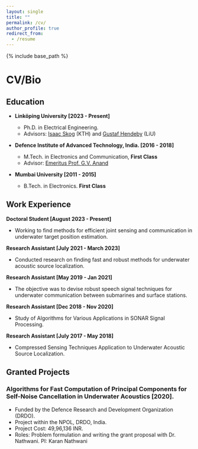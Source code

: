 ```yaml
---
layout: single
title: ""
permalink: /cv/
author_profile: true
redirect_from:
  - /resume
---
```


{% include base_path %}
# <i class="fa fa-fw fa-briefcase "></i> CV/Bio

[//]: # ( <b style="font-size:24px"> Education </b>)

[//]: # ()
[//]: # (<table border="0">)

[//]: # ( <tr>)

[//]: # (    <td> <img src="https://williamlwj.github.io/About/images/purdue.jpg" alt="Purdue" width="300"/></td>)

[//]: # (    <td> <b style="font-size:20px"> Purdue University </b>)

[//]: # (        <ul  style="font-size:15px">)

[//]: # (            <li> Ph.D. Candidate of Statistics, 2019-now</li>)

[//]: # (            <li>M.S. of Statistics and Computer Science, 2020-2022 &#40;expected&#41;</li>)

[//]: # (            <li>Advisor: [Prof. Qifan Song]&#40;https://www.stat.purdue.edu/~qfsong/&#41; and [Prof. Jean Honorio]&#40;https://www.cs.purdue.edu/homes/jhonorio/&#41;</li>)

[//]: # (        </ul>)

[//]: # (</tr> )

[//]: # (<tr>)

[//]: # (    <td><img src="https://williamlwj.github.io/About/images/CUHK.jpg" alt="CUHK" width="300"/></td>)

[//]: # (    <td> <b style="font-size:20px"> Chinese University of Hong Kong </b>)

[//]: # (        <ul  style="font-size:15px">)

[//]: # (            <li> B.Sc. of Mathematics, 2015-19. First honor graduate. </li>)

[//]: # (            <li>Double stream in computational and enrichment Mathematics </li>)

[//]: # (            <li>Advisor: [Prof. Ronald Lok Ming Lui]&#40;https://www.math.cuhk.edu.hk/~lmlui/&#41; </li>)

[//]: # (        </ul>)

[//]: # ( </tr>)

[//]: # (</table>)


[//]: # ()
[//]: # (<img src="https://williamlwj.github.io/About/images/purdue.jpg" alt="Purdue" width="100"/> <img src="https://williamlwj.github.io/About/images/CUHK.jpg" alt="CUHK" width="100"/><img src="https://williamlwj.github.io/About/images/upenn.png" alt="Upenn" width="100"/><img src="https://williamlwj.github.io/About/images/sensetime.jpg" alt="Sensetime" width="100"/>)

## Education ##
* **Linköping University [2023 - Present]**
  * Ph.D. in Electrical Engineering. 
  * Advisors: [Isaac Skog](https://www.kth.se/profile/skog?l=sv) (KTH) and [Gustaf Hendeby](https://www.hendeby.se/) (LiU)

* **Defence Institute of Advanced Technology, India. [2016 - 2018]**
  * M.Tech. in Electronics and Communication, **First Class**
  * Advisor: [Emeritus Prof. G.V. Anand](https://ieeexplore.ieee.org/author/37298180400)
  
  
* **Mumbai University [2011 - 2015]**
  * B.Tech. in Electronics. **First Class** 
  


## Work Experience
**Doctoral Student [August 2023 - Present]**
- Working to find methods for efficient joint sensing and communication in underwater target position estimation.

**Research Assistant [July 2021 - March 2023]**
- Conducted research on finding fast and robust methods for underwater acoustic source localization.

**Research Assistant [May 2019 - Jan 2021]**
- The objective was to devise robust speech signal techniques for underwater communication between submarines and surface stations.

**Research Assistant [Dec 2018 - Nov 2020]**
- Study of Algorithms for Various Applications in SONAR Signal Processing.

**Research Assistant [July 2017 - May 2018]**
- Compressed Sensing Techniques Application to Underwater Acoustic Source Localization.

## Granted Projects
### Algorithms for Fast Computation of Principal Components for Self-Noise Cancellation in Underwater Acoustics [2020].
- Funded by  the Defence Research and Development Organization (DRDO).
- Project within the NPOL, DRDO, India.
- Project Cost: 49,96,136 INR.
- Roles: Problem formulation and writing the grant proposal with Dr. Nathwani. PI: Karan Nathwani 






<!---
## Contact ##
* [<i class="fa fa-fw fa-envelope fa-lg"></i>](mailto:li3549@purdue.edu) Email: li3549@purdue.edu

* [<i class="fa fa-fw fa-map-marker fa-lg"></i>](https://www.google.com/maps/place/Mathematical+Sciences+Bldg,+West+Lafayette,+IN+47907/@40.4262305,-86.9179395,17z/data=!3m1!4b1!4m5!3m4!1s0x8812e2b3dc1c0b79:0x51c0931a8ca2704!8m2!3d40.4262305!4d-86.9157508)G130 Mathematical Science Building, Purdue University, West Lafayette, IN
-->
